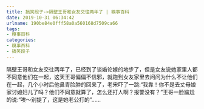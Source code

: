 ```yaml
---
title: 搞笑段子->隔壁王哥和女友交往两年了 | 糗事百科
date: 2019-10-31 06:34:42
urlname: 190be84e0fff58a0a560168d7509ca66
tags: 
- 糗事百科
categories:
- 糗事百科
- 搞笑段子
---
```

隔壁王哥和女友交往两年了，已经到了谈婚论嫁的地步了，但是女友说她家里人都不同意他们在一起，这天王哥偏偏不信邪，就跑到女友家里去问问为什么不让他们在一起，几个小时后他鼻青脸肿的回来了，老宋吓了一跳:“我靠！你不是去丈母娘家讨媳妇儿了吗？他们不同意就算了，怎么还打人啊？报警没有？”王哥一脸尴尬的说:“唉～别提了，这是她老公打的”……


